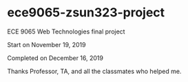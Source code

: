 # ece9065-zsun323-project
ECE 9065 Web Technologies final project

Start on November 19, 2019

Completed on December 16, 2019

Thanks Professor, TA, and all the classmates who helped me.